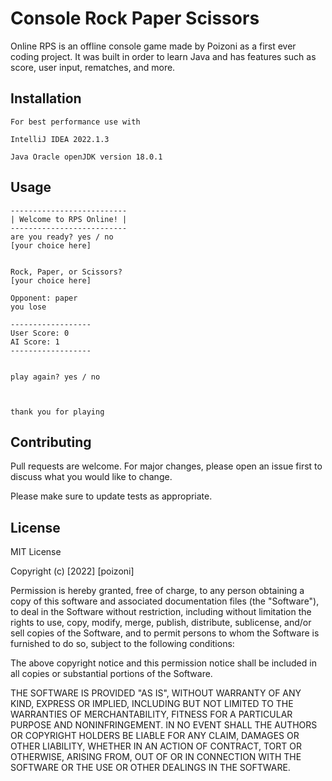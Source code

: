 # Console Rock Paper Scissors

Online RPS is an offline console game made by Poizoni as a first ever coding project. It was built in order to learn Java and has features such as score, user input, rematches, and more.

## Installation



```
For best performance use with

IntelliJ IDEA 2022.1.3

Java Oracle openJDK version 18.0.1
```

## Usage

```
--------------------------
| Welcome to RPS Online! |
--------------------------
are you ready? yes / no
[your choice here]


Rock, Paper, or Scissors?
[your choice here]

Opponent: paper
you lose

------------------
User Score: 0
AI Score: 1
------------------


play again? yes / no



thank you for playing
```

## Contributing
Pull requests are welcome. For major changes, please open an issue first to discuss what you would like to change.

Please make sure to update tests as appropriate.

## License
MIT License

Copyright (c) [2022] [poizoni]

Permission is hereby granted, free of charge, to any person obtaining a copy
of this software and associated documentation files (the "Software"), to deal
in the Software without restriction, including without limitation the rights
to use, copy, modify, merge, publish, distribute, sublicense, and/or sell
copies of the Software, and to permit persons to whom the Software is
furnished to do so, subject to the following conditions:

The above copyright notice and this permission notice shall be included in all
copies or substantial portions of the Software.

THE SOFTWARE IS PROVIDED "AS IS", WITHOUT WARRANTY OF ANY KIND, EXPRESS OR
IMPLIED, INCLUDING BUT NOT LIMITED TO THE WARRANTIES OF MERCHANTABILITY,
FITNESS FOR A PARTICULAR PURPOSE AND NONINFRINGEMENT. IN NO EVENT SHALL THE
AUTHORS OR COPYRIGHT HOLDERS BE LIABLE FOR ANY CLAIM, DAMAGES OR OTHER
LIABILITY, WHETHER IN AN ACTION OF CONTRACT, TORT OR OTHERWISE, ARISING FROM,
OUT OF OR IN CONNECTION WITH THE SOFTWARE OR THE USE OR OTHER DEALINGS IN THE
SOFTWARE.
